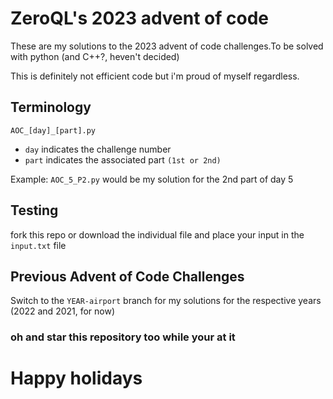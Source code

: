 # ZeroQL's 2023 advent of code
These are my solutions to the 2023 advent of code challenges.To be solved with python (and C++?, heven't decided)

This is definitely not efficient code but i'm proud of myself regardless.

## Terminology
```AOC_[day]_[part].py```
- ``day`` indicates the challenge number
- ``part`` indicates the associated part ``(1st or 2nd)``

Example: ``AOC_5_P2.py`` would be my solution for the 2nd part of day 5

## Testing

fork this repo or download the individual file and
place your input in the ``input.txt`` file

## Previous Advent of Code Challenges

Switch to the ``YEAR-airport`` branch for my solutions for the respective years (2022 and 2021, for now)

### oh and star this repository too while your at it 

# Happy holidays
